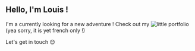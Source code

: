 ## Hello, I'm Louis ! 

I'm a currently looking for a new adventure !
Check out my ![little portfolio](https://u-louis.github.io/) (yea sorry, it is yet french only !)

Let's get in touch 😊
